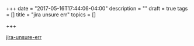 +++
date = "2017-05-16T17:44:06-04:00"
description = ""
draft = true
tags = []
title = "jira unsure err"
topics = []

+++

[jira-unsure-err](/b2/static/jira-unsure-err)
